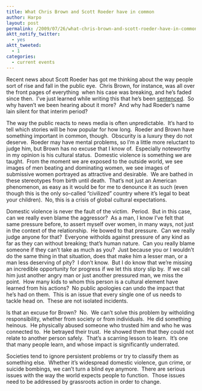 ```yaml
---
title: What Chris Brown and Scott Roeder have in common
author: Harpo
layout: post
permalink: /2009/07/26/what-chris-brown-and-scott-roeder-have-in-common/
aktt_notify_twitter:
  - yes
aktt_tweeted:
  - 1
categories:
  - current events
---
```

Recent news about Scott Roeder has got me thinking about the way people sort of rise and fall in the public eye.  Chris Brown, for instance, was all over the front pages of everything  when his case was breaking, and he&#8217;s faded since then.  I&#8217;ve just learned while writing this that he&#8217;s been <a href="http://en.wikipedia.org/wiki/Chris_Brown_(entertainer)#2009.E2.80.93present:_Graffiti_and_domestic_violence_case" target="_blank">sentenced</a>.  So why haven&#8217;t we been hearing about it more?  And why had Roeder&#8217;s name lain silent for that interim period?

The way the public reacts to news media is often unpredictable.  It&#8217;s hard to tell which stories will be how popular for how long.  Roeder and Brown have something important in common, though.  Obscurity is a luxury they do not deserve.  Roeder may have mental problems, so I&#8217;m a little more reluctant to judge him, but Brown has no excuse that I know of.  Especially noteworthy in my opinion is his cultural status.  Domestic violence is something we are taught.  From the moment we are exposed to the outside world, we see images of men beating and dominating women, we see images of submissive women portrayed as attractive and desirable.  We are bathed in these stereotypes from birth until death.  That&#8217;s not just an American phenomenon, as easy as it would be for me to denounce it as such (even though this is the only so-called &#8220;civilized&#8221; country where it&#8217;s legal to beat your children).  No, this is a crisis of global cultural expectations.

Domestic violence is never the fault of the victim.  Period.  But in this case, can we really even blame the aggressor?  As a man, I know I&#8217;ve felt that same pressure before, to assert myself over women, in many ways, not just in the context of the relationship.  He bowed to that pressure.  Can we really judge anyone for that?  Everyone witholds against pressure of any kind as far as they can without breaking; that&#8217;s human nature.  Can you really blame someone if they can&#8217;t take as much as you?  Just because you or I wouldn&#8217;t do the same thing in that situation, does that make him a lesser man, or a man less deserving of pity?  I don&#8217;t know.  But I do know that we&#8217;re missing an incredible opportunity for progress if we let this story slip by.  If we call him just another angry man or just another pressured man, we miss the point.  How many kids to whom this person is a cultural element have learned from his actions?  No public apologies can undo the impact that he&#8217;s had on them.  This is an issue that every single one of us needs to tackle head on.  These are not isolated incidents.

Is that an excuse for Brown?  No.  We can&#8217;t solve this problem by witholding responsibility, whether from society or from individuals.  He did something heinous.  He physically abused someone who trusted him and who he was connected to.  He betrayed their trust.  He showed them that they could not relate to another person safely.  That&#8217;s a scarring lesson to learn.  It&#8217;s one that many people learn, and whose impact is significantly underrated.

Societies tend to ignore persistent problems or try to classify them as something else.  Whether it&#8217;s widespread domestic violence, gun crime, or suicide bombings, we can&#8217;t turn a blind eye anymore.  There are serious issues with the way the world expects people to function.  Those issues need to be addressed by grassroots action in order to change.